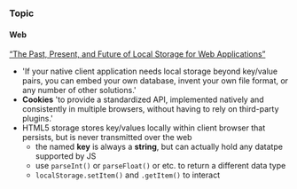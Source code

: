 ### Topic
#### Web 
[“The Past, Present, and Future of Local Storage for Web Applications”](http://diveinto.html5doctor.com/storage.html)

- 'If your native client application needs local storage beyond key/value pairs, you can embed your own database, invent your own file format, or any number of other solutions.'
- **Cookies** 'to provide a standardized API, implemented natively and consistently in multiple browsers, without having to rely on third-party plugins.'
- HTML5 storage stores key/values locally within client browser that persists, but is never transmitted over the web
  - the named **key** is always a **string**, but can actually hold any datatpe supported by JS
  - use `parseInt()` or `parseFloat()` or etc. to return a different data type
  - `localStorage.setItem()` and `.getItem()` to interact